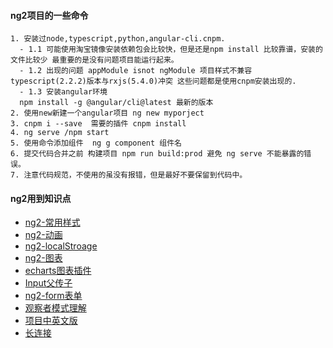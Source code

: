 #### ng2项目的一些命令
```
1. 安装过node,typescript,python,angular-cli.cnpm.
  - 1.1 可能使用淘宝镜像安装依赖包会比较快，但是还是npm install 比较靠谱，安装的文件比较少 最重要的是没有问题项目能运行起来。
  - 1.2 出现的问题 appModule isnot ngModule 项目样式不兼容 typescript(2.2.2)版本与rxjs(5.4.0)冲突 这些问题都是使用cnpm安装出现的.
  - 1.3 安装angular环境 
  npm install -g @angular/cli@latest 最新的版本
2. 使用new新建一个angular项目 ng new myporject 
3. cnpm i --save  需要的插件 cnpm install 
4. ng serve /npm start 
5. 使用命令添加组件  ng g component 组件名
6. 提交代码合并之前 构建项目 npm run build:prod 避免 ng serve 不能暴露的错误。
7. 注意代码规范，不使用的虽没有报错，但是最好不要保留到代码中。
```
#### ng2用到知识点
  - [ng2-常用样式](component/style.md)
  - [ng2-动画](component/animation.md)
  - [ng2-localStroage](component/local.md)
  - [ng2-图表](component/charts.md)
  - [echarts图表插件](component/echarts.md)
  - [Input父传子](component/input.md)
  - [ng2-form表单](component/validatar.md)
  - [观察者模式理解](component/signal.md)
  - [项目中英文版](component/i18n.md)
  - [长连接](component/socket.md)
